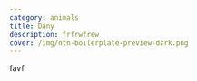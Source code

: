 ```yaml
---
category: animals
title: Dany
description: frfrwfrew
cover: /img/ntn-boilerplate-preview-dark.png
---
```

favf